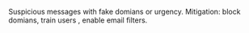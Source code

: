 Suspicious messages with fake domians or urgency.
Mitigation: block domians, train users , enable email filters.
